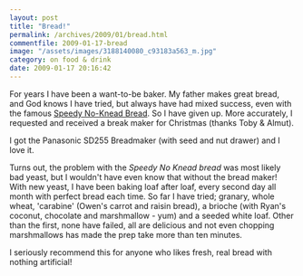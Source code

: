 ```yaml
---
layout: post
title: "Bread!"
permalink: /archives/2009/01/bread.html
commentfile: 2009-01-17-bread
image: "/assets/images/3188140080_c93183a563_m.jpg"
category: on food & drink
date: 2009-01-17 20:16:42
---
```


For years I have been a want-to-be baker. My father makes great bread, and God knows I have tried, but always have had mixed success, even with the famous [Speedy No-Knead Bread](http://www.nytimes.com/2008/10/08/dining/081mrex.html). So I have given up. More accurately, I requested and received a break maker for Christmas (thanks Toby & Almut).

I got the Panasonic SD255 Breadmaker (with seed and nut drawer) and I love it.

Turns out, the problem with the _Speedy No Knead bread_ was most likely bad yeast, but I wouldn't have even know that without the bread maker! With new yeast, I have been baking loaf after loaf, every second day all month with perfect bread each time. So far I have tried; granary, whole wheat, 'carabine' (Owen's carrot and raisin bread), a brioche (with Ryan's coconut, chocolate and marshmallow - yum) and a seeded white loaf. Other than the first, none have failed, all are delicious and not even chopping marshmallows has made the prep take more than ten minutes.

I seriously recommend this for anyone who likes fresh, real bread with nothing artificial!
